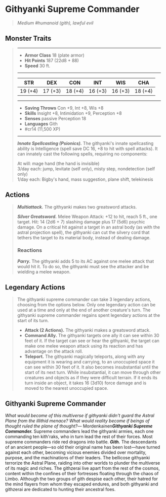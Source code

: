# Githyanki Supreme Commander
>*Medium #humanoid (gith), lawful evil*
## Monster Traits
>___
>- **Armor Class** 18 (plate armor)
>- **Hit Points** 187 (22d8 + 88)
>- **Speed** 30 ft.
>___
>|STR|DEX|CON|INT|WIS|CHA|
>|:---:|:---:|:---:|:---:|:---:|:---:|
>|19 (+4)|17 (+3)|18 (+4)|16 (+3)|16 (+3)|18 (+4)|
>___
>- **Saving Throws** Con +9, Int +8, Wis +8
>- **Skills** Insight +8, Intimidation +9, Perception +8
>- **Senses** passive Perception 18
>- **Languages** Gith
>- #cr14 (11,500 XP)
>___
>***Innate Spellcasting (Psionics).*** The githyanki's innate spellcasting ability is Intelligence (spell save DC 16, +8 to hit with spell attacks). It can innately cast the following spells, requiring no components:  
>
>At will: mage hand (the hand is invisible)  
>3/day each: jump, levitate (self only), misty step, nondetection (self only)  
>1/day each: Bigby's hand, mass suggestion, plane shift, telekinesis  
>
## Actions
>***Multiattack.*** The githyanki makes two greatsword attacks.  
>
>***Silver Greatsword.*** Melee Weapon Attack: +12 to hit, reach 5 ft., one target. Hit: 14 (2d6 + 7) slashing damage plus 17 (5d6) psychic damage. On a critical hit against a target in an astral body (as with the astral projection spell), the githyanki can cut the silvery cord that tethers the target to its material body, instead of dealing damage.  
>
>### Reactions
>***Parry.*** The githyanki adds 5 to its AC against one melee attack that would hit it. To do so, the githyanki must see the attacker and be wielding a melee weapon.  
>
## Legendary Actions
>The githyanki supreme commander can take 3 legendary actions, choosing from the options below. Only one legendary action can be used at a time and only at the end of another creature's turn. The githyanki supreme commander regains spent legendary actions at the start of its turn.
>
>- **Attack (2 Actions).** The githyanki makes a greatsword attack.
>- **Command Ally.** The githyanki targets one ally it can see within 30 feet of it. If the target can see or hear the githyanki, the target can make one melee weapon attack using its reaction and has advantage on the attack roll.
>- **Teleport.** The githyanki magically teleports, along with any equipment it is wearing and carrying, to an unoccupied space it can see within 30 feet of it. It also becomes insubstantial until the start of its next turn. While insubstantial, it can move through other creatures and objects as if they were difficult terrain. If it ends its turn inside an object, it takes 16 (3d10) force damage and is moved to the nearest unoccupied space.
## Githyanki Supreme Commander
*What would become of this multiverse if githyanki didn't guard the Astral Plane from the illithid menace? What would reality become if beings of thought ruled the plane of thought?*— Mordenkainen***Githyanki Supreme Commander.*** Supreme commanders lead the githyanki armies, each one commanding ten kith'raks, who in turn lead the rest of their forces. Most supreme commanders ride red dragons into battle.
***Gith.*** The descendants of an ancient people—so old their original name has been lost—have turned against each other, becoming vicious enemies divided over mortality, purpose, and the machinations of their leaders. The bellicose githyanki terrorize the Astral Plane, raiding into other worlds to plunder the multiverse of its magic and riches. The githzerai live apart from the rest of the cosmos, content within the confines of their fortresses floating through the chaos of Limbo. Although the two groups of gith despise each other, their hatred for the mind flayers from whom they escaped endures, and both githyanki and githzerai are dedicated to hunting their ancestral foes.